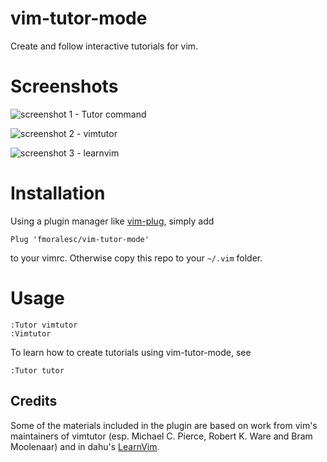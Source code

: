 # vim-tutor-mode

Create and follow interactive tutorials for vim.

# Screenshots

![screenshot 1 - Tutor command](http://i.imgur.com/I1rAivL.png)

![screenshot 2 - vimtutor](http://i.imgur.com/1JtpjET.png)

![screenshot 3 - learnvim](http://i.imgur.com/EvjIu09.png)

# Installation

Using a plugin manager like [vim-plug](https://github.com/junegunn/vim-plug),
simply add

    Plug 'fmoralesc/vim-tutor-mode'

to your vimrc. Otherwise copy this repo to your `~/.vim` folder.

# Usage

~~~ vim
:Tutor vimtutor
:Vimtutor
~~~

To learn how to create tutorials using vim-tutor-mode, see

~~~ vim
:Tutor tutor
~~~

## Credits

Some of the materials included in the plugin are based on work from vim's
maintainers of vimtutor (esp. Michael C. Pierce, Robert K. Ware and Bram
Moolenaar) and in dahu's [LearnVim](https://github.com/dahu/LearnVim).
